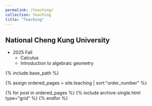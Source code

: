 ```yaml
---
permalink: /teaching/
collection: teaching
title: "Teaching"
---
```


## National Cheng Kung University
- 2025 Fall
    - Calculus
    - Introduction to algebraic geometry 
    
{% include base_path %}

{% assign ordered_pages = site.teaching | sort:"order_number" %}

{% for post in ordered_pages %}
  {% include archive-single.html type="grid" %}
{% endfor %}
